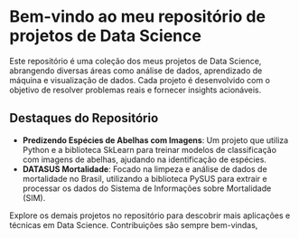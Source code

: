 # Bem-vindo ao meu repositório de projetos de Data Science

Este repositório é uma coleção dos meus projetos de Data Science, abrangendo diversas áreas como análise de dados, aprendizado de máquina e visualização de dados. Cada projeto é desenvolvido com o objetivo de resolver problemas reais e fornecer insights acionáveis.

## Destaques do Repositório

- **Predizendo Espécies de Abelhas com Imagens**: Um projeto que utiliza Python e a biblioteca SkLearn para treinar modelos de classificação com imagens de abelhas, ajudando na identificação de espécies.
- **DATASUS Mortalidade**: Focado na limpeza e análise de dados de mortalidade no Brasil, utilizando a biblioteca PySUS para extrair e processar os dados do Sistema de Informações sobre Mortalidade (SIM).

Explore os demais projetos no repositório para descobrir mais aplicações e técnicas em Data Science. Contribuições são sempre bem-vindas,

